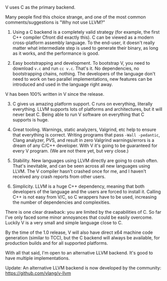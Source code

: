 V uses C as the primary backend. 

Many people find this choice strange, and one of the most common comments/suggestions is "Why not use LLVM?"

1. Using a C backend is a completely valid strategy (for example, the first C++ compiler Cfront did exactly this). C can be viewed as a modern cross-platform assembly language.
To the end-user, it doesn't really matter what intermediate step is used to generate their binary, as long as it works, and the performance is good. 

2. Easy bootstrapping and development. To bootstrap V, you need to download `v.c` and run `cc v.c`. That's it. No dependencies, no bootstrapping chains, nothing. The developers of the language don't need to work on two parallel implementations, new features can be introduced and used in the language right away.

V has been 100% written in V since the release.

<!--

<img width="1004" src="https://user-images.githubusercontent.com/687996/69198808-15876600-0b47-11ea-96f9-1bab32b8415f.png">

-->

3. C gives us amazing platform support. C runs on everything, literally everything. LLVM supports lots of platforms and architectures, but it will never beat C. Being able to run V software on everything that C supports is huge.

4. Great tooling. Warnings, static analyzers, Valgrind, etc help to ensure that everything is correct. Writing programs that pass `-Wall -pedantic`, Clang analyzer, PVS, and result in zero Valgrind warnings/errors is a dream of any C/C++ developer. With V it's going to be guaranteed for every V program. (We are not there yet, but very close.)

5. Stability. New languages using LLVM directly are going to crash often. That's inevitable, and can be seen across all new languages using LLVM. The V compiler hasn't crashed once for me, and I haven't received any crash reports from other users.

6. Simplicity. LLVM is a huge C++ dependency, meaning that both developers of the language and the users are forced to install it. Calling C++ is not easy from V/C, so C wrappers have to be used, increasing the number of dependencies and complexities.

There is one clear drawback: you are limited by the capabilities of C. So far I've only faced some minor annoyances that could be easily overcome. Luckily V is a very small and simple language close to C.

By the time of the 1.0 release, V will also have direct x64 machine code generation (similar to TCC), but the C backend will always be available, for production builds and for all supported platforms.

With all that said, I'm open to an alternative LLVM backend. It's good to have multiple implementations.

Update:
An alternative LLVM backend is now developed by the community: https://github.com/vlang/v-llvm
